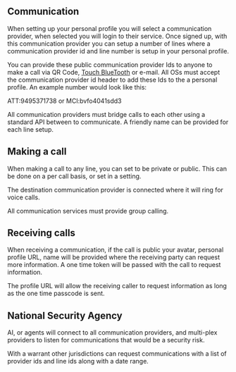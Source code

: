 ## Communication

When setting up your personal profile you will select a communication provider, when selected you will login to their service. Once signed up, with this communication provider you can setup a number of lines where a communication provider id and line number is setup in your personal profile.

You can provide these public communication provider Ids to anyone to make a call via QR Code, [Touch BlueTooth](/touch-bluetooth/) or e-mail. All OSs must accept the communication provider id header to add these Ids to the a personal profile. An example number would look like this:

ATT:9495371738 or
MCI:bvfo4041sdd3

All communication providers must bridge calls to each other using a standard API between to communicate. A friendly name can be provided for each line setup.

## Making a call

When making a call to any line, you can set to be private or public. This can be done on a per call basis, or set in a setting.

The destination communication provider is connected where it will ring for voice calls.

All communication services must provide group calling.

## Receiving calls

When receiving a communication, if the call is public your avatar, personal profile URL, name will be provided where the receiving party can request more information. A one time token will be passed with the call to request information.

The profile URL will allow the receiving caller to request information as long as the one time passcode is sent.

## National Security Agency

AI, or agents will connect to all communication providers, and multi-plex providers to listen for communications that would be a security risk.

With a warrant other jurisdictions can request communications with a list of provider ids and line ids along with a date range.
